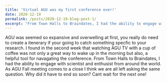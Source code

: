 ```yaml
---
title: 'Virtual AGU was my first conference ever!'
date: 2020-12-19
permalink: /posts/2020-12-19-blog-post-1/
excerpt: "From Town Halls to Braindates, I had the ability to engage with scientist and enthusist from around the world."
---
```


AGU was seemed so expansive and overwelling at first, you really do need to create a itenerary if your going to catch something specfic to your research. I found in the second week that watching AGU TV with a cup of coffee was not only a great way to wake up in the morning but also, a helpful tool for navagating the conference. From Town Halls to Braindates, I had the ability to engage with scientist and enthusist from around the world. As AGU Fall meeting comes to a close I think we are all left asking the same question. Why did it have to end so soon? Cant wait for the next one! 